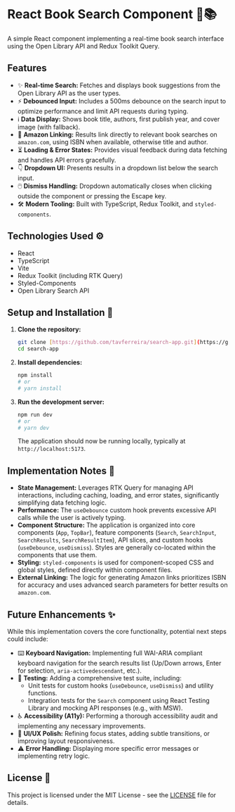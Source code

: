 # React Book Search Component 🔎📚

A simple React component implementing a real-time book search interface using the Open Library API and Redux Toolkit Query.

## Features

- ✨ **Real-time Search:** Fetches and displays book suggestions from the Open Library API as the user types.
- ⚡ **Debounced Input:** Includes a 500ms debounce on the search input to optimize performance and limit API requests during typing.
- ℹ️ **Data Display:** Shows book title, authors, first publish year, and cover image (with fallback).
- 🔗 **Amazon Linking:** Results link directly to relevant book searches on `amazon.com`, using ISBN when available, otherwise title and author.
- ⏳ **Loading & Error States:** Provides visual feedback during data fetching and handles API errors gracefully.
- 👇 **Dropdown UI:** Presents results in a dropdown list below the search input.
- 🖱️ **Dismiss Handling:** Dropdown automatically closes when clicking outside the component or pressing the Escape key.
- 🛠️ **Modern Tooling:** Built with TypeScript, Redux Toolkit, and `styled-components`.

## Technologies Used ⚙️

- React
- TypeScript
- Vite
- Redux Toolkit (including RTK Query)
- Styled-Components
- Open Library Search API

## Setup and Installation 🚀

1.  **Clone the repository:**
    ```bash
    git clone [https://github.com/tavferreira/search-app.git](https://github.com/tavferreira/search-app.git)
    cd search-app
    ```
2.  **Install dependencies:**
    ```bash
    npm install
    # or
    # yarn install
    ```
3.  **Run the development server:**
    ```bash
    npm run dev
    # or
    # yarn dev
    ```
    The application should now be running locally, typically at `http://localhost:5173`.

## Implementation Notes 📝

- **State Management:** Leverages RTK Query for managing API interactions, including caching, loading, and error states, significantly simplifying data fetching logic.
- **Performance:** The `useDebounce` custom hook prevents excessive API calls while the user is actively typing.
- **Component Structure:** The application is organized into core components (`App`, `TopBar`), feature components (`Search`, `SearchInput`, `SearchResults`, `SearchResultItem`), API slices, and custom hooks (`useDebounce`, `useDismiss`). Styles are generally co-located within the components that use them.
- **Styling:** `styled-components` is used for component-scoped CSS and global styles, defined directly within component files.
- **External Linking:** The logic for generating Amazon links prioritizes ISBN for accuracy and uses advanced search parameters for better results on `amazon.com`.

## Future Enhancements ✨

While this implementation covers the core functionality, potential next steps could include:

- ⌨️ **Keyboard Navigation:** Implementing full WAI-ARIA compliant keyboard navigation for the search results list (Up/Down arrows, Enter for selection, `aria-activedescendant`, etc.).
- 🧪 **Testing:** Adding a comprehensive test suite, including:
  - Unit tests for custom hooks (`useDebounce`, `useDismiss`) and utility functions.
  - Integration tests for the `Search` component using React Testing Library and mocking API responses (e.g., with MSW).
- ♿ **Accessibility (A11y):** Performing a thorough accessibility audit and implementing any necessary improvements.
- 💅 **UI/UX Polish:** Refining focus states, adding subtle transitions, or improving layout responsiveness.
- ⚠️ **Error Handling:** Displaying more specific error messages or implementing retry logic.

## License 📄

This project is licensed under the MIT License - see the [LICENSE](LICENSE) file for details.
